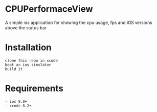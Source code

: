 # CPUPerformaceView
A simple ios application for showing the cpu usage, fps and iOS versions above the status bar

# Installation
```
clone this repo in xcode
boot an ios simulator
build it
```

# Requirements
```
- ios 8.0+
- xcode 8.2+
```
